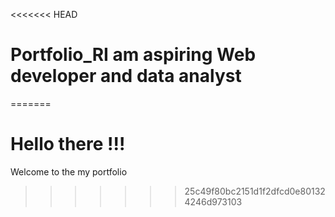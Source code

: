 <<<<<<< HEAD
# Portfolio_RI am aspiring Web developer and data analyst
=======
# Hello there !!!   
 Welcome to the my portfolio
>>>>>>> 25c49f80bc2151d1f2dfcd0e801324246d973103
